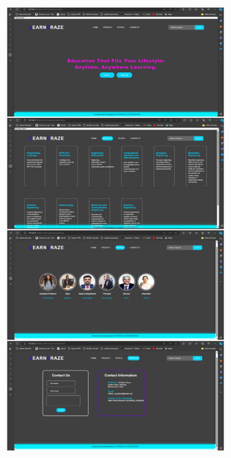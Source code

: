 ![alt text](<home page.png>)
![alt text](<product page.png>)
![alt text](<people page.png>)
![alt text](<contact page.png>)